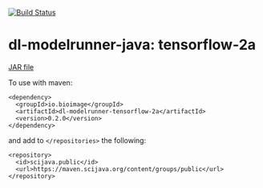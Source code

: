 [![Build Status](https://github.com/bioimage-io/tensorflow-2-java-interface-0.2.0/actions/workflows/build.yml/badge.svg)](https://github.com/bioimage-io/tensorflow-2-java-interface-0.2.0/actions/workflows/build.yml)

# dl-modelrunner-java: tensorflow-2a

[JAR file](https://maven.scijava.org/service/local/artifact/maven/redirect?r=releases&g=io.bioimage&a=dl-modelrunner-tensorflow-2a&v=0.1.0&e=jar)


To use with maven:

```
<dependency>
  <groupId>io.bioimage</groupId>
  <artifactId>dl-modelrunner-tensorflow-2a</artifactId>
  <version>0.2.0</version>
</dependency>
```

and add to `</repositories>` the following:

```
<repository>
  <id>scijava.public</id>
  <url>https://maven.scijava.org/content/groups/public</url>
</repository>
```
